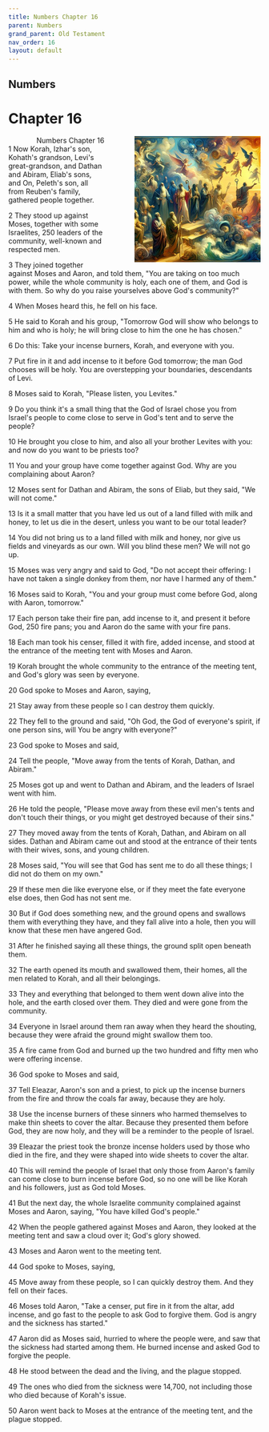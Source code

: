 ```yaml
---
title: Numbers Chapter 16
parent: Numbers
grand_parent: Old Testament
nav_order: 16
layout: default
---
```


## Numbers

# Chapter 16

<div style="clear: both; text-align: right;">
    <img src="/assets/Image/Numbers/500/16.jpg" alt="Numbers Chapter 16" class="chapter-image" style="max-width: 50%; height: auto; float: right; margin: 0 0 10px 10px; padding-left: 10%;">
    <figcaption style="font-size: 14px;">Numbers Chapter 16</figcaption>
</div>
1 Now Korah, Izhar's son, Kohath's grandson, Levi's great-grandson, and Dathan and Abiram, Eliab's sons, and On, Peleth's son, all from Reuben's family, gathered people together.

2 They stood up against Moses, together with some Israelites, 250 leaders of the community, well-known and respected men.

3 They joined together against Moses and Aaron, and told them, "You are taking on too much power, while the whole community is holy, each one of them, and God is with them. So why do you raise yourselves above God's community?"

4 When Moses heard this, he fell on his face.

5 He said to Korah and his group, "Tomorrow God will show who belongs to him and who is holy; he will bring close to him the one he has chosen."

6 Do this: Take your incense burners, Korah, and everyone with you.

7 Put fire in it and add incense to it before God tomorrow; the man God chooses will be holy. You are overstepping your boundaries, descendants of Levi.

8 Moses said to Korah, "Please listen, you Levites."

9 Do you think it's a small thing that the God of Israel chose you from Israel's people to come close to serve in God's tent and to serve the people?

10 He brought you close to him, and also all your brother Levites with you: and now do you want to be priests too?

11 You and your group have come together against God. Why are you complaining about Aaron?

12 Moses sent for Dathan and Abiram, the sons of Eliab, but they said, "We will not come."

13 Is it a small matter that you have led us out of a land filled with milk and honey, to let us die in the desert, unless you want to be our total leader?

14 You did not bring us to a land filled with milk and honey, nor give us fields and vineyards as our own. Will you blind these men? We will not go up.

15 Moses was very angry and said to God, "Do not accept their offering: I have not taken a single donkey from them, nor have I harmed any of them."

16 Moses said to Korah, "You and your group must come before God, along with Aaron, tomorrow."

17 Each person take their fire pan, add incense to it, and present it before God, 250 fire pans; you and Aaron do the same with your fire pans.

18 Each man took his censer, filled it with fire, added incense, and stood at the entrance of the meeting tent with Moses and Aaron.

19 Korah brought the whole community to the entrance of the meeting tent, and God's glory was seen by everyone.

20 God spoke to Moses and Aaron, saying,

21 Stay away from these people so I can destroy them quickly.

22 They fell to the ground and said, "Oh God, the God of everyone's spirit, if one person sins, will You be angry with everyone?"

23 God spoke to Moses and said,

24 Tell the people, "Move away from the tents of Korah, Dathan, and Abiram."

25 Moses got up and went to Dathan and Abiram, and the leaders of Israel went with him.

26 He told the people, "Please move away from these evil men's tents and don't touch their things, or you might get destroyed because of their sins."

27 They moved away from the tents of Korah, Dathan, and Abiram on all sides. Dathan and Abiram came out and stood at the entrance of their tents with their wives, sons, and young children.

28 Moses said, "You will see that God has sent me to do all these things; I did not do them on my own."

29 If these men die like everyone else, or if they meet the fate everyone else does, then God has not sent me.

30 But if God does something new, and the ground opens and swallows them with everything they have, and they fall alive into a hole, then you will know that these men have angered God.

31 After he finished saying all these things, the ground split open beneath them.

32 The earth opened its mouth and swallowed them, their homes, all the men related to Korah, and all their belongings.

33 They and everything that belonged to them went down alive into the hole, and the earth closed over them. They died and were gone from the community.

34 Everyone in Israel around them ran away when they heard the shouting, because they were afraid the ground might swallow them too.

35 A fire came from God and burned up the two hundred and fifty men who were offering incense.

36 God spoke to Moses and said,

37 Tell Eleazar, Aaron's son and a priest, to pick up the incense burners from the fire and throw the coals far away, because they are holy.

38 Use the incense burners of these sinners who harmed themselves to make thin sheets to cover the altar. Because they presented them before God, they are now holy, and they will be a reminder to the people of Israel.

39 Eleazar the priest took the bronze incense holders used by those who died in the fire, and they were shaped into wide sheets to cover the altar.

40 This will remind the people of Israel that only those from Aaron's family can come close to burn incense before God, so no one will be like Korah and his followers, just as God told Moses.

41 But the next day, the whole Israelite community complained against Moses and Aaron, saying, "You have killed God's people."

42 When the people gathered against Moses and Aaron, they looked at the meeting tent and saw a cloud over it; God's glory showed.

43 Moses and Aaron went to the meeting tent.

44 God spoke to Moses, saying,

45 Move away from these people, so I can quickly destroy them. And they fell on their faces.

46 Moses told Aaron, "Take a censer, put fire in it from the altar, add incense, and go fast to the people to ask God to forgive them. God is angry and the sickness has started."

47 Aaron did as Moses said, hurried to where the people were, and saw that the sickness had started among them. He burned incense and asked God to forgive the people.

48 He stood between the dead and the living, and the plague stopped.

49 The ones who died from the sickness were 14,700, not including those who died because of Korah's issue.

50 Aaron went back to Moses at the entrance of the meeting tent, and the plague stopped.


